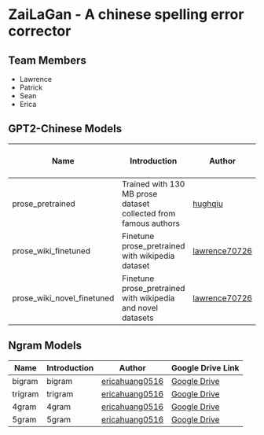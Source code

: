 # ZaiLaGan - A chinese spelling error corrector

## Team Members
- Lawrence
- Patrick
- Sean
- Erica

## GPT2-Chinese Models
| Name | Introduction | Author | Google Drive Link |
| ------------ | ------------ | ------------ | ------------ |
| prose_pretrained | Trained with 130 MB prose dataset collected from famous authors | [hughqiu](https://github.com/hughqiu "hughqiu") | [Google Drive](https://drive.google.com/file/d/1EYWukXBIR8bUEzLQhYqjTfOh-HAtExXS/view?usp=sharing) |
| prose_wiki_finetuned | Finetune prose_pretrained with wikipedia dataset | [lawrence70726](https://github.com/lawrence70726) | [Google Drive](https://drive.google.com/file/d/1n4xR3jCZO-BBA2_ZuN_IXTIGucx6xuLg/view?usp=sharing) |
| prose_wiki_novel_finetuned | Finetune prose_pretrained with wikipedia and novel datasets | [lawrence70726](https://github.com/lawrence70726) | [Google Drive](https://drive.google.com/file/d/1YyGRBQnriuOv-kTpaR9QcYfuqG1hQ0h0/view?usp=sharing) |


## Ngram Models
| Name | Introduction | Author | Google Drive Link |
| ------------ | ------------ | ------------ | ------------ |
| bigram | bigram | [ericahuang0516](https://github.com/ericahuang0516) | [Google Drive](https://drive.google.com/file/d/1kLe5WidWVjGRkuXwKACVp2lIDYvu7805/view?usp=sharing) |
| trigram | trigram | [ericahuang0516](https://github.com/ericahuang0516) | [Google Drive](https://drive.google.com/file/d/1vu3bBauvFzPVCxRCnnJuRXZ-TCh2l6my/view?usp=sharing) |
| 4gram | 4gram | [ericahuang0516](https://github.com/ericahuang0516) | [Google Drive](https://drive.google.com/file/d/14MKOpbSDqRKqZnGl4vPst7Qqsr7uxYJk/view?usp=sharing) |
| 5gram | 5gram | [ericahuang0516](https://github.com/ericahuang0516) | [Google Drive](https://drive.google.com/file/d/1qHa469fuFE9yyAXNNyNcyqfRCiXBbLWy/view?usp=sharing) |
